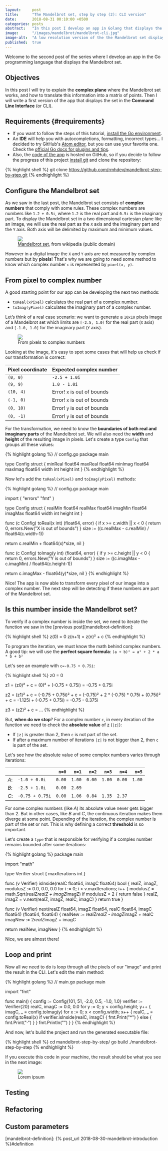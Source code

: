 ```yaml
---
layout:     post
title:      "The Mandelbrot set, step by step (2): CLI version"
date:       2018-08-31 00:10:00 +0500
categories: posts
abstract:   "In this post I develop an app in Golang that displays the Mandelbrot set in the CLI"
image:      "/images/mandelbrot/mandelbrot-cli.jpg"
image-alt:  "A low resolution version of the the Mandelbrot set displayed in the command line interface, with white font color over a dark background"
published:  true
---
```


Welcome to the second post of the series where I develop an app in the Go programming language 
that displays the Mandelbrot set.

## Objectives

In this post I will try to explain the **complex plane** where the Mandelbrot set works, and how to translate 
this information into a matrix of points. Then I will write a first version of the app that displays the 
set in the **Command Line Interface** (or CLI). 


## Requirements {#requirements}

* If you want to follow the steps of this tutorial, [install the Go environment][go-install].
* An **IDE** will help you with autocompletions, formatting, incorrect types... I decided to 
try GitHub's [Atom editor][atom-editor], but you can use your favorite one. 
Check the [official Go docs for plugins and tips][golang-editors]. 
* Also, the [code of the app][project-repo] is hosted on GitHub, so if you decide to follow the progress of this 
project [install git][install-git] and clone the repository:

{% highlight shell %}
git clone https://github.com/rmhdev/mandelbrot-step-by-step.git
{% endhighlight %}


## Configure the Mandelbrot set

As we saw in the last post, the Mandelbrot set consists of **complex numbers** that comply with some rules.
These complex numbers are numbers like `1.2 + 0.5i`, where `1.2` is the real part and `0.5i` is the imaginary part. 
To display the Mandelbrot set in a two dimensional cartesian plane like an image, we will use the real part as 
the `X` axis and the imaginary part and the `Y` axis. Both axis will be delimited by maximum and minimum values.

<figure class="image">
<img src="/images/mandelbrot/mandelbrot-wikipedia-bw.png" />
<figcaption><a href="https://commons.wikimedia.org/wiki/File:Mandelset_hires.png">Mandelbrot set</a>, from wikipedia (public domain)</figcaption>
</figure>

However in a digital image the `X` and `Y` axis are not measured by complex numbers but by **pixels**! 
That's why we are going to need some method to know which complex number `c` is represented by `pixel(x, y)`.

## From pixel to complex number

A good starting point for our app can be developing the next two methods:

* `toReal(xPixel)` calculates the real part of a complex number.
* `toImag(yPixel)` calculates the imaginary part of a complex number.

Let’s think of a real case scenario: we want to generate a `10x10` pixels image of a Mandelbrot set 
which limits are `[-2.5, 1.0]` for the real part (`X` axis) 
and `[-1.0, 1.0]` for the imaginary part (`Y` axis).

<figure class="image">
<img src="/images/mandelbrot/from-pixels-to-complex.png" />
<figcaption>From pixels to complex numbers</figcaption>
</figure>

Looking at the image, it's easy to spot some cases that will help us check if our transformation is correct:

| Pixel coordinate     | Expected complex number     |
| -------------------- | --------------------------- |
| `(0, 0)`             | `-2.5 + 1.0i`               |
| `(9, 9)`             | `1.0 - 1.0i`                |
| `(10, 4)`            | Error! `x` is out of bounds |
| `(-1, 0)`            | Error! `x` is out of bounds |
| `(0, 10)`            | Error! `y` is out of bounds |
| `(0, -1)`            | Error! `y` is out of bounds |


For the transformation, we need to know the **boundaries of both real and imaginary parts** of the Mandelbrot set.
We will also need the **width** and **height** of the resulting image in pixels. 
Let's create a type `Config` that groups all these values:

{% highlight golang %}
// config.go
package main

type Config struct {
  minReal float64
  maxReal float64
  minImag float64
  maxImag float64
  width   int
  height  int
}
{% endhighlight %}

Now let's add the `toReal(xPixel)` and `toImag(yPixel)` methods:

{% highlight golang %}
// config.go
package main

import (
  "errors"
  "fmt"
)

type Config struct {
  realMin float64
  realMax float64
  imagMin float64
  imagMax float64
  width   int
  height  int
}

func (c Config) toReal(x int) (float64, error) {
  if x >= c.width || x < 0 {
    return 0, errors.New("X is out of bounds")
  }
  size := ((c.realMax - c.realMin) / float64(c.width-1))

  return c.realMin + float64(x)*size, nil
}

func (c Config) toImag(y int) (float64, error) {
  if y >= c.height || y < 0 {
    return 0, errors.New("Y is out of bounds")
  }
  size := ((c.imagMax - c.imagMin) / float64(c.height-1))

  return c.imagMax - float64(y)*size, nil
}
{% endhighlight %}

Nice! The app is now able to transform every pixel of our image into a complex number. 
The next step will be detecting if these numbers are part of the Mandelbrot set.


## Is this number inside the Mandelbrot set?

To verify if a complex number is inside the set, we need to iterate the function we saw in the 
[previous post][mandelbrot-definition]:

{% highlight shell %}
z(0)   = 0
z(n+1) = z(n)² + c
{% endhighlight %}

To program the iteration, we must know the math behind complex numbers. A good tip: we will use 
the **perfect square formula**: `(a + b)² = a² + 2 * a * b + b²`

Let's see an example with `c=-0.75 + 0.75i`: 

{% highlight shell %}
z0 = 0

z1 = (z0)² + c
   = (0)² + (-0.75 + 0.75i) 
   = -0.75 + 0.75i

z2 = (z1)² + c
   = (-0.75 + 0.75i)² + c 
   = (-0.75)² + 2 * (-0.75) * 0.75i + (0.75i)² + c
   = -1.125i + (-0.75 + 0.75i)
   = -0.75 - 0.375i
 
z3 = (z2)² + c
   = ...
{% endhighlight %}

But, **when do we stop**? For a complex number `c`, in every iteration of the function we need to check the 
**absolute value** of z (`|z|`):

* If `|z|` is greater than 2, then `c` is not part of the set.
* If after a maximum number of iterations `|z|` is not bigger than 2, then `c` is part of the set.

Let's see how the absolute value of some complex numbers varies through iterations: 

|      |                 | `n=0`  | `n=1`  | `n=2`  | `n=3`  | `n=4`  | `n=5`  |
| ---- | --------------- | ------:| ------:| ------:| ------:| ------:| ------:|
| *A*: | `-1.0 + 0.0i`   | `0.00` | `1.00` | `0.00` | `1.00` | `0.00` | `1.00` |
| *B*: | `-2.5 + 1.0i`   | `0.00` | `2.69` |        |        |        |        |
| *C*: | `-0.75 + 0.75i` | `0.00` | `1.06` | `0.84` | `1.35` | `2.37` |        |

For some complex numbers (like *A*) its absolute value never gets bigger than 2. But in other cases, 
like *B* and *C*, the continuous iteration makes them diverge at some point. Depending of the iteration, 
the complex number is part of the set or not. This is why defining a correct **threshold** is so important.

Let's create a `type` that is responsible for verifying if a complex number remains bounded after 
some iterations:

{% highlight golang %}
package main

import "math"

type Verifier struct {
  maxIterations int
}

func (v Verifier) isInside(realC float64, imagC float64) bool {
  realZ, imagZ, modulusZ := 0.0, 0.0, 0.0
  for i := 0; i < v.maxIterations; i++ {
    modulusZ = math.Sqrt(realZ*realZ + imagZ*imagZ)
    if modulusZ > 2 {
     return false
    }
    realZ, imagZ = v.next(realZ, imagZ, realC, imagC)
  }
  return true
}

func (v Verifier) next(realZ float64, imagZ float64, realC float64, imagC float64) (float64, float64) {
  realNew := realZ*realZ - imagZ*imagZ + realC
  imagNew := 2*realZ*imagZ + imagC

  return realNew, imagNew
}
{% endhighlight %}

Nice, we are almost there!

## Loop and print

Now all we need to do is loop through all the pixels of our "image" and print the result in
the CLI. Let's edit the main method: 

{% highlight golang %}
// main.go
package main

import "fmt"

func main() {
  config := Config{101, 51, -2.0, 0.5, -1.0, 1.0}
  verifier := Verifier{20}
  realC, imagC := 0.0, 0.0
  for y := 0; y < config.height; y++ {
    imagC, _ = config.toImag(y)
    for x := 0; x < config.width; x++ {
      realC, _ = config.toReal(x)
      if verifier.isInside(realC, imagC) {
        fmt.Print("*")
      } else {
        fmt.Print("·")
      }
    }
    fmt.Println("")
  }
}
{% endhighlight %}

And now, let's build the project and run the generated executable file:

{% highlight shell %}
cd mandelbrot-step-by-step/
go build
./mandelbrot-step-by-step
{% endhighlight %}

If you execute this code in your machine, the result should be what you see in the next image:

<figure class="image">
<img src="/images/mandelbrot/mandelbrot-cli.jpg" />
<figcaption>Lorem ipsum</figcaption>
</figure>

## Testing



## Refactoring

## Custom parameters

[go-install]: https://golang.org/doc/install
[atom-editor]: https://atom.io/
[golang-editors]: https://golang.org/doc/editors.html
[project-repo]: https://github.com/rmhdev/mandelbrot-step-by-step.git
[install-git]: https://help.github.com/articles/set-up-git/
[mandelbrot-definition]: {% post_url 2018-08-30-mandelbrot-introduction %}#definition
